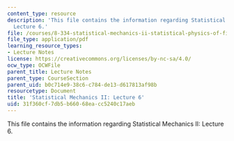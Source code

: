 ```yaml
---
content_type: resource
description: 'This file contains the information regarding Statistical Mechanics II:
  Lecture 6.'
file: /courses/8-334-statistical-mechanics-ii-statistical-physics-of-fields-spring-2014/31f360cf7db5b66068eacc5240c17aeb_MIT8_334S14_Lec6.pdf
file_type: application/pdf
learning_resource_types:
- Lecture Notes
license: https://creativecommons.org/licenses/by-nc-sa/4.0/
ocw_type: OCWFile
parent_title: Lecture Notes
parent_type: CourseSection
parent_uid: b0c714e9-38c6-c784-de13-d617813af98b
resourcetype: Document
title: 'Statistical Mechanics II: Lecture 6'
uid: 31f360cf-7db5-b660-68ea-cc5240c17aeb
---
```

This file contains the information regarding Statistical Mechanics II: Lecture 6.